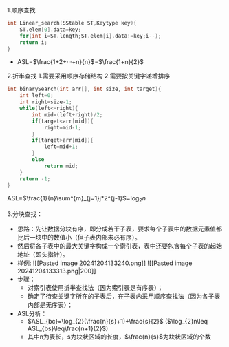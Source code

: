 1.顺序查找

```C
int Linear_search(SStable ST,Keytype key){
	ST.elem[0].data=key;
	for(int i=ST.length;ST.elem[i].data!=key;i--);
	return i;
}
```

- ASL=$\frac{1+2+···+n}{n}$=$\frac{1+n}{2}$

2.折半查找
	1.需要采用顺序存储结构
	2.需要按关键字递增排序

```C
int binarySearch(int arr[], int size, int target){
	int left=0;
	int right=size-1;
	while(left<=right){
		int mid=(left+right)/2;
		if(target<arr[mid]){
			right=mid-1;
		}
		if(target>arr[mid]){
			left=mid+1;
		}
		else
			return mid;
	}
	return -1;
}
```

ASL=$\frac{1}{n}\sum^{m}_{j=1}j*2^{j-1}$=$\log_{2}n$

3.分块查找：
- 思路：先让数据分块有序，即分成若干子表，要求每个子表中的数据元素值都比后一块中的数值小（但子表内部未必有序）。
- 然后将各子表中的最大关键字构成一个索引表，表中还要包含每个子表的起始地址（即头指针）。
- 样例:
![[Pasted image 20241204133240.png]]
![[Pasted image 20241204133313.png|200]]
- 步骤：
	-  对索引表使用折半查找法（因为索引表是有序表）；
	-  确定了待查关键字所在的子表后，在子表内采用顺序查找法（因为各子表内部是无序表）；
- ASL分析：
	- $ASL_{bc}=\log_{2}(\frac{n}{s}+1)+\frac{s}{2}$     ($\log_{2}n\leq ASL_{bs}\leq\frac{n+1}{2}$)
	- 其中n为表长，s为块状区域的长度，$\frac{n}{s}$为块状区域的个数

